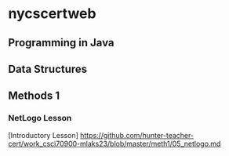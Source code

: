 # nycscertweb

## Programming in Java



## Data Structures



## Methods 1

### NetLogo Lesson
[Introductory Lesson]   https://github.com/hunter-teacher-cert/work_csci70900-mlaks23/blob/master/meth1/05_netlogo.md


